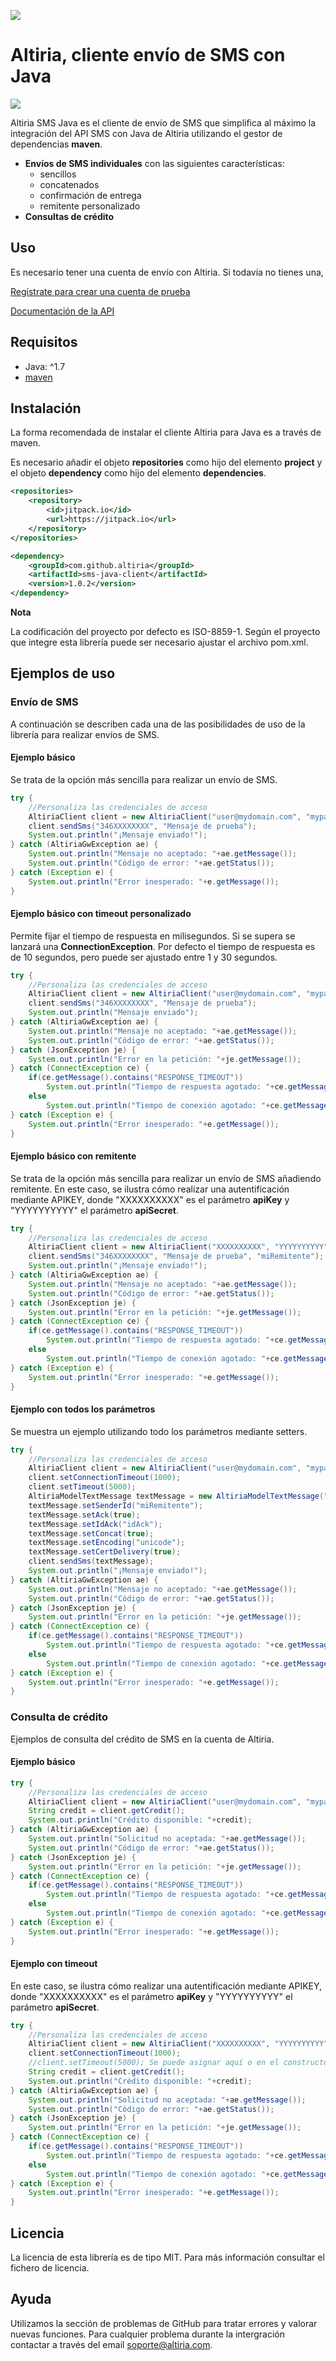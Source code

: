 ![](http://static.altiria.com/wp-content/themes/altiria/images/logo-altiria.png)

# Altiria, cliente envío de SMS con Java

 ![](https://img.shields.io/badge/version-1.0.2-blue.svg)

Altiria SMS Java es  el cliente de envío de SMS que simplifica al máximo la integración del API SMS con Java de Altiria utilizando el gestor de dependencias **maven**. 
- **Envíos de SMS individuales** con las siguientes características:
  - sencillos
  - concatenados
  - confirmación de entrega
  - remitente personalizado
- **Consultas de crédito**

## Uso

Es necesario tener una cuenta de envío con Altiria. Si todavía no tienes una,

[Regístrate para crear una cuenta de prueba](https://www.altiria.com/free-trial/)

[Documentación de la API](https://www.altiria.com/api-envio-sms/)

## Requisitos

- Java: ^1.7
- [maven](https://maven.apache.org/)

## Instalación

La forma recomendada de instalar el cliente Altiria para Java es a través de maven.

Es necesario añadir el objeto **repositories** como hijo del elemento **project** y el objeto **dependency** como hijo del elemento **dependencies**.

```xml
<repositories>
	<repository>
	    <id>jitpack.io</id>
	    <url>https://jitpack.io</url>
	</repository>
</repositories>

<dependency>
    <groupId>com.github.altiria</groupId>
    <artifactId>sms-java-client</artifactId>
    <version>1.0.2</version>
</dependency>
```

**Nota**

La codificación del proyecto por defecto es ISO-8859-1. Según el proyecto que integre esta librería puede ser necesario ajustar el archivo pom.xml.

## Ejemplos de uso

### Envío de SMS

A continuación se describen cada una de las posibilidades de uso de la librería para realizar envíos de SMS.

#### Ejemplo básico

Se trata de la opción más sencilla para realizar un envío de SMS.

```java
try {
    //Personaliza las credenciales de acceso
    AltiriaClient client = new AltiriaClient("user@mydomain.com", "mypassword", false);
    client.sendSms("346XXXXXXXX", "Mensaje de prueba");
    System.out.println("¡Mensaje enviado!");
} catch (AltiriaGwException ae) {
	System.out.println("Mensaje no aceptado: "+ae.getMessage());
	System.out.println("Código de error: "+ae.getStatus());
} catch (Exception e) {
	System.out.println("Error inesperado: "+e.getMessage());
}
```

#### Ejemplo básico con timeout personalizado

Permite fijar el tiempo de respuesta en milisegundos. Si se supera se lanzará una **ConnectionException**.
Por defecto el tiempo de respuesta es de 10 segundos, pero puede ser ajustado entre 1 y 30 segundos.

```java
try {
    //Personaliza las credenciales de acceso
    AltiriaClient client = new AltiriaClient("user@mydomain.com", "mypassword", false, 5000);
    client.sendSms("346XXXXXXXX", "Mensaje de prueba");
    System.out.println("Mensaje enviado");
} catch (AltiriaGwException ae) {
	System.out.println("Mensaje no aceptado: "+ae.getMessage());
	System.out.println("Código de error: "+ae.getStatus());
} catch (JsonException je) {
	System.out.println("Error en la petición: "+je.getMessage());
} catch (ConnectException ce) {
	if(ce.getMessage().contains("RESPONSE_TIMEOUT"))
		System.out.println("Tiempo de respuesta agotado: "+ce.getMessage());
	else
		System.out.println("Tiempo de conexión agotado: "+ce.getMessage());
} catch (Exception e) {
	System.out.println("Error inesperado: "+e.getMessage());
}
```

#### Ejemplo básico con remitente

Se trata de la opción más sencilla para realizar un envío de SMS añadiendo remitente.
En este caso, se ilustra cómo realizar una autentificación mediante APIKEY, donde "XXXXXXXXXX" es el parámetro **apiKey** y "YYYYYYYYYY" el parámetro **apiSecret**.

```java
try {
    //Personaliza las credenciales de acceso
    AltiriaClient client = new AltiriaClient("XXXXXXXXXX", "YYYYYYYYYY", true);
    client.sendSms("346XXXXXXXX", "Mensaje de prueba", "miRemitente");
    System.out.println("¡Mensaje enviado!");
} catch (AltiriaGwException ae) {
	System.out.println("Mensaje no aceptado: "+ae.getMessage());
	System.out.println("Código de error: "+ae.getStatus());
} catch (JsonException je) {
	System.out.println("Error en la petición: "+je.getMessage());
} catch (ConnectException ce) {
	if(ce.getMessage().contains("RESPONSE_TIMEOUT"))
		System.out.println("Tiempo de respuesta agotado: "+ce.getMessage());
	else
		System.out.println("Tiempo de conexión agotado: "+ce.getMessage());
} catch (Exception e) {
	System.out.println("Error inesperado: "+e.getMessage());
}
```
#### Ejemplo con todos los parámetros

Se muestra un ejemplo utilizando todo los parámetros mediante setters.

```java
try {
    //Personaliza las credenciales de acceso
    AltiriaClient client = new AltiriaClient("user@mydomain.com", "mypassword", false);
    client.setConnectionTimeout(1000);
    client.setTimeout(5000);
    AltiriaModelTextMessage textMessage = new AltiriaModelTextMessage("346XXXXXXXX", "Mensaje de prueba");
	textMessage.setSenderId("miRemitente");
	textMessage.setAck(true);
	textMessage.setIdAck("idAck");
	textMessage.setConcat(true);
	textMessage.setEncoding("unicode");
	textMessage.setCertDelivery(true);
    client.sendSms(textMessage);
    System.out.println("¡Mensaje enviado!");
} catch (AltiriaGwException ae) {
	System.out.println("Mensaje no aceptado: "+ae.getMessage());
	System.out.println("Código de error: "+ae.getStatus());
} catch (JsonException je) {
	System.out.println("Error en la petición: "+je.getMessage());
} catch (ConnectException ce) {
	if(ce.getMessage().contains("RESPONSE_TIMEOUT"))
		System.out.println("Tiempo de respuesta agotado: "+ce.getMessage());
	else
		System.out.println("Tiempo de conexión agotado: "+ce.getMessage());
} catch (Exception e) {
	System.out.println("Error inesperado: "+e.getMessage());
}
```
### Consulta de crédito

Ejemplos de consulta del crédito de SMS en la cuenta de Altiria.

#### Ejemplo básico

```java
try {
    //Personaliza las credenciales de acceso
    AltiriaClient client = new AltiriaClient("user@mydomain.com", "mypassword", false);
    String credit = client.getCredit();
    System.out.println("Crédito disponible: "+credit);
} catch (AltiriaGwException ae) {
	System.out.println("Solicitud no aceptada: "+ae.getMessage());
	System.out.println("Código de error: "+ae.getStatus());
} catch (JsonException je) {
	System.out.println("Error en la petición: "+je.getMessage());
} catch (ConnectException ce) {
	if(ce.getMessage().contains("RESPONSE_TIMEOUT"))
		System.out.println("Tiempo de respuesta agotado: "+ce.getMessage());
	else
		System.out.println("Tiempo de conexión agotado: "+ce.getMessage());
} catch (Exception e) {
	System.out.println("Error inesperado: "+e.getMessage());
}

```

#### Ejemplo con timeout
En este caso, se ilustra cómo realizar una autentificación mediante APIKEY, donde "XXXXXXXXXX" es el parámetro **apiKey** y "YYYYYYYYYY" el parámetro **apiSecret**.


```java
try {
    //Personaliza las credenciales de acceso
    AltiriaClient client = new AltiriaClient("XXXXXXXXXX", "YYYYYYYYYY", true, 5000);
    client.setConnectionTimeout(1000);
    //client.setTimeout(5000); Se puede asignar aquí o en el constructor
    String credit = client.getCredit();
    System.out.println("Crédito disponible: "+credit);
} catch (AltiriaGwException ae) {
	System.out.println("Solicitud no aceptada: "+ae.getMessage());
	System.out.println("Código de error: "+ae.getStatus());
} catch (JsonException je) {
	System.out.println("Error en la petición: "+je.getMessage());
} catch (ConnectException ce) {
	if(ce.getMessage().contains("RESPONSE_TIMEOUT"))
		System.out.println("Tiempo de respuesta agotado: "+ce.getMessage());
	else
		System.out.println("Tiempo de conexión agotado: "+ce.getMessage());
} catch (Exception e) {
	System.out.println("Error inesperado: "+e.getMessage());
}
```

## Licencia

La licencia de esta librería es de tipo MIT. Para más información consultar el fichero de licencia.

## Ayuda

Utilizamos la sección de problemas de GitHub para tratar errores y valorar nuevas funciones.
Para cualquier problema durante la intergración contactar a través del email soporte@altiria.com.


